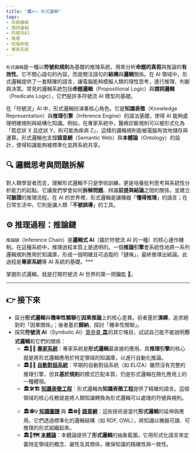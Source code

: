 ```yaml
---
title: "🏛️⊨∴ 形式邏輯"
tags:
- 命題邏輯
- 謂詞邏輯
- 符號流AI
- 推理
- 知識表徵
- 專家系統
---
```

`形式邏輯`是一種以**符號和規則**為基礎的推理系統，用來分析**命題的真假**與推論的**有效性**。它不關心語句的內容，而是關注語句的**結構**與**邏輯**關係。在 AI 領域中，形式邏輯提供了一套精確的語言，讓電腦能夠模擬人類的理性思考，進行推理、判斷與決策。常見的邏輯系統包括**命題邏輯**（Propositional Logic）與**謂詞邏輯**（Predicate Logic），它們是許多符號流 AI 模型的基礎。

在「符號流」AI 中，形式邏輯扮演著核心角色。它是**知識表徵**（Knowledge Representation）與**推理引擎**（Inference Engine）的語法基礎，使得 AI 能夠處理明確規則與結構化知識。例如，在專家系統中，醫療診斷規則可以被形式化為「若症狀 X 且症狀 Y，則可能為疾病 Z」，這樣的邏輯規則能被電腦有效地儲存與運算。形式邏輯也支撐**語意網**（Semantic Web）與**本體論**（Ontology）的設計，使得知識能夠被標準化並跨系統共享。

## 🔍 邏輯思考與問題拆解

對人類學習者而言，理解形式邏輯不只是學術訓練，更是培養批判思考與系統性分析能力的起點。它讓我們學會如何**拆解問題**、辨識**前提與結論**之間的關係，並建立**可驗證**的推理流程。在 AI 的世界裡，形式邏輯是讓機器「**懂得推理**」的語言；在日常生活中，它則是讓人類「**不被誤導**」的工具。

## ⚙️ 推理過程：推論鏈

`推論鏈`（Inference Chain）是**邏輯式 AI**（屬於符號流 AI 的一種）的核心運作機制。在這種系統中，推理過程本質上是透明的。一個**推論引擎**會系統性地將一系列邏輯規則應用於知識庫，形成一個明確且可追蹤的「鏈條」，最終推導出結論。此過程是**專家系統**等 AI 系統的基礎。***

掌握形式邏輯，就是打開符號流 AI 世界的第一把鑰匙 🔑。

***

## 👉 接下來 
* 區分**形式邏輯**與**機率性關聯**在**因果推論**上的核心差異。前者基於**演繹**，追求絕對的「因果關係」；後者基於**歸納**，探討「機率性關聯」。
* 探究**符號流 AI**（Symbolic AI）[第參章 🏛️](03----symbolic_ai.zh-hant)的其它條目，試試自己能不能說明**形式邏輯**和它們的關係： 
	 - **🏛️🎁🧠 [專家系統](03-03-expert_systems.zh-hant)**：專家系統是**形式邏輯**最直接的應用。其**推理引擎**的核心就是將形式邏輯應用於特定領域的知識庫，以進行自動化推論。      
	 - **🏛️🤖💬 [自動對話系統](03-02-automatic_dialogue_systems.zh-hant)**：早期的自動對話系統（如 ELIZA）雖然沒有完整的推理引擎，但其**基於規則**的模式匹配本質，仍是形式邏輯在簡化應用上的一種體現。      
	 - **🏛️🛠️🏗️ [知識表徵工程](03-04-knowledge_representation.zh-hant)**：形式邏輯為**知識表徵工程**提供了精確的語言。這個領域的核心任務就是將人類知識轉換為形式邏輯可以處理的符號與規則。      
	 - **🏛️🕸💡 [知識圖譜](03-04-knowledge_representation.zh-hant)** 與 **🏛️🌐🔗 [語意網](03-06-semantic_web.zh-hant)**：這些技術是當代**形式邏輯**的延伸與應用。它們透過標準化的邏輯結構（如 RDF, OWL），將知識以機器可讀、可推理的形式組織起來。      
	 - **🏛️🌌🗺️ [本體論](03-07-ontology.zh-hant)**：本體論提供了**形式邏輯**的抽象藍圖，它用形式化語言來定義特定領域的概念、屬性及其關係，確保知識的精確性與一致性。
	
